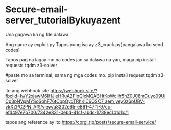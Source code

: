 # Secure-email-server_tutorialBykuyazent


Una gagawa ka ng file dalawa.

Ang name ay exploit.py
Tapos yung isa ay z3_crack.py(pangalawa ko send codes)


Tapos pag na lagay mo na codes jan sa dalawa na yan, maga pip install requests tqdm z3-solver

#paste mo sa terminal, sama ng mga codes mo.
pip install request tqdm z3-solver

 ito ang webhook site
 https://webhook.site/?fbclid=IwY2xjawM6IHJleHRuA2FlbQIxMQABHtKpWqllh5hZ0J08mCuyo09UiCp3pNVpMYSoSbhF76tCbpQycTRhKlC6OSC7_aem_yey0z6pUBV-ykXZPC2PN_A#!/view/a8302e65-e861-47f1-97cc-ef4497e7b700/7342e831-0ebd-41cf-abdc-1738ec141d1c/1


 tapos ang reference ay ito
 https://corgi.rip/posts/secure-email-service/
